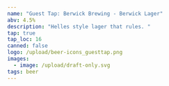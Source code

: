 ```yaml
---
name: "Guest Tap: Berwick Brewing - Berwick Lager"
abv: 4.5%
description: "Helles style lager that rules. "
tap: true
tap_loc: 16
canned: false
logo: /upload/beer-icons_guesttap.png
images:
  - image: /upload/draft-only.svg
tags: beer
---
```

